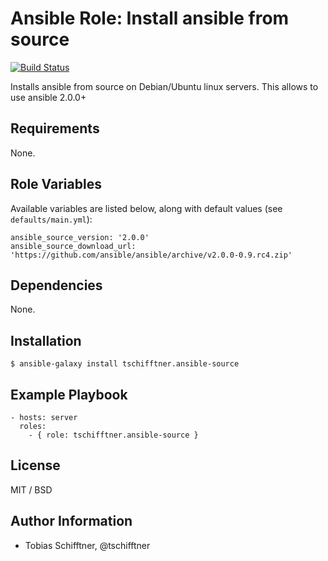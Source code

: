 # Ansible Role: Install ansible from source

[![Build Status](https://travis-ci.org/tschifftner/ansible-role-ansible-source.svg)](https://travis-ci.org/tschifftner/ansible-role-ansible-source)

Installs ansible from source on Debian/Ubuntu linux servers. This allows to use ansible 2.0.0+

## Requirements

None.

## Role Variables

Available variables are listed below, along with default values (see `defaults/main.yml`):

```
ansible_source_version: '2.0.0'
ansible_source_download_url: 'https://github.com/ansible/ansible/archive/v2.0.0-0.9.rc4.zip'
```

## Dependencies

None.

## Installation

```
$ ansible-galaxy install tschifftner.ansible-source
```

## Example Playbook

    - hosts: server
      roles:
        - { role: tschifftner.ansible-source }

## License

MIT / BSD

## Author Information

 - Tobias Schifftner, @tschifftner